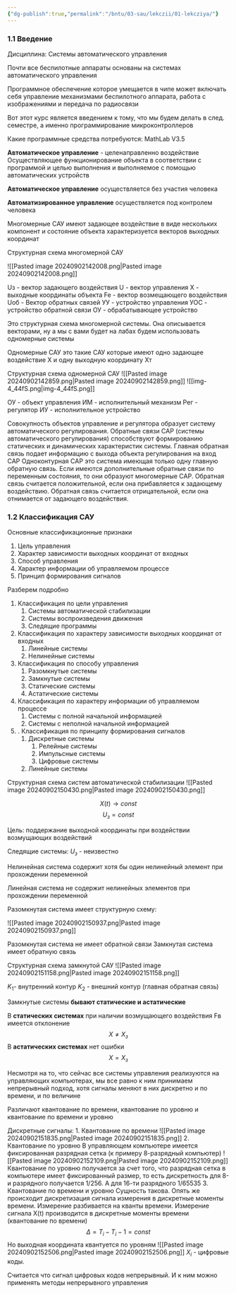 ```yaml
---
{"dg-publish":true,"permalink":"/bntu/03-sau/lekczii/01-lekcziya/"}
---
```



<h3>1.1 Введение</h3>
Дисциплина: Системы автоматического управления

Почти все беспилотные аппараты основаны на системах автоматического управления

Программное обеспечение которое умещается в чипе может включать себя управление механизмами беспилотного аппарата, работа с изображениями и передача по радиосвязи

Вот этот курс является введением к тому, что мы будем делать в след. семестре, а именно программирование микроконтроллеров

Какие программные средства потребуются: MathLab V3.5


**Автоматическое управление** - целенаправленно воздействие Осуществляющее функционирование объекта в соответствии с программой и целью выполнения и выполняемое с помощью автоматических устройств

**Автоматическое управление** осуществляется без участия человека

**Автоматизированное управление** осуществляется под контролем человека

Многомерные САУ имеют задающее воздействие в виде нескольких компонент и состояние объекта характеризуется векторов выходных координат

Структурная схема многомерной САУ

![[Pasted image 20240902142008.png\|Pasted image 20240902142008.png]]

Uз - вектор задающего воздействия
U - вектор управления 
X - выходные координаты объекта
Fe - вектор возмещающего воздействия
Uоб - Вектор обратных связей
УУ - устройство управления 
УОС - устройство обратной связи
ОУ - обрабатывающее устройство

Это структурная схема многомерной системы. Она описывается векторами, ну а мы с вами будет на лабах будем использовать одномерные системы

Одномерные САУ это такие САУ которые имеют одно задающее воздействие X и одну выходную координату Xт

Структурная схема одномерной САУ
![[Pasted image 20240902142859.png\|Pasted image 20240902142859.png]]
![[img-4_44fS.png\|img-4_44fS.png]]

ОУ - объект управления
ИМ - исполнительный механизм
Рег - регулятор
ИУ - исполнительное устройство

Совокупность объектов управление и регулятора образует систему автоматического регулирования. 
Обратные связи САР (системы автоматического регулирования) способствуют формированию статических и динамических характеристик системы.
Главная обратная связь подает информацию с выхода объекта регулирования на вход САР
Одноконтурная САР это система имеющая только одну главную обратную связь. 
Если имеются дополнительные обратные связи по переменным состояния, то они образуют многомерные САР.
Обратная связь считается положительной, если она прибавляется к задающему воздействию.
Обратная связь считается отрицательной, если она отнимается от задающего воздействия.


<h3>1.2 Классификация САУ</h3>

Основные классификационные признаки
1. Цель управления
2. Характер зависимости выходных координат от входных 
3. Способ управления
4. Характер информации об управляемом процессе
5. Принцип формирования сигналов

Разберем подробно
1. Классификация по цели управления
	1. Системы автоматической стабилизации
	2. Системы воспроизведения движения
	3. Следящие программы
2. Классификация по характеру зависимости выходных координат от входных
	1. Линейные системы
	2. Нелинейные системы
3. Классификация по способу управления
	1. Разомкнутые системы
	2. Замкнутые системы
	3. Статические системы
	4. Астатические системы
3. Классификация по характеру информации об управляемом процессе
	1. Системы с полной начальной информацией
	2. Системы с неполной начальной информацией
4. . Классификация по принципу формирования сигналов
	1. Дискретные системы
		1. Релейные системы
		2. Импульсные системы
		3. Цифровые системы
	2. Линейные системы

Структурная схема систем автоматической стабилизации
![[Pasted image 20240902150430.png\|Pasted image 20240902150430.png]]

$$X(t) \to const$$
$$U_з = const$$

Цель: поддержание выходной координаты при воздействии возмущающих воздействий

Следящие системы:
$U_з$ - неизвестно


Нелинейная система содержит хотя бы один нелинейный элемент при прохождении переменной

Линейная система не содержит нелинейных элементов при прохождении переменной


Разомкнутая система имеет структурную схему:

![[Pasted image 20240902150937.png\|Pasted image 20240902150937.png]]

Разомкнутая система не имеет обратной связи
Замкнутая система имеет обратную связь

Структурная схема замкнутой САУ
![[Pasted image 20240902151158.png\|Pasted image 20240902151158.png]]

$K_1$- внутренний контур
$K_2$ - внешний контур (главная обратная связь)

Замкнутые системы **бывают статические и астатические**

В **статических системах** при наличии возмущающего воздействия Fв имеется отклонение 
$$X \neq X_з $$В **астатических системах** нет ошибки
$$X = X_з$$

Несмотря на то, что сейчас все системы управления реализуются на управляющих компьютерах, мы все равно к ним принимаем непрерывный подход, хотя сигналы меняют в них дискретно и по времени, и по величине

Различают квантование по времени, квантование по уровню и квантование по времени и уровню


Дискретные сигналы:
	1. Квантование по времени
		![[Pasted image 20240902151835.png\|Pasted image 20240902151835.png]]
	2. Квантование по уровню
		В управляющем компьютере имеется фиксированная разрядная сетка (к примеру 8-разрядный компьютер)
		![[Pasted image 20240902152109.png\|Pasted image 20240902152109.png]]
		Квантование по уровню получается за счет того, что разрядная сетка в компьютере имеет фиксированный размер, то есть дискретность для 8-и разрядного получается 1/256. А для 16-ти разрядного 1/65535
	3. Квантование по времени и уровню
		Сущность такова. Опять же происходит дискретизация сигнала измерения в дискретные моменты времени. Измерение разбивается на кванты времени. Измерение сигнала X(t) производится в дискретные моменты времени (квантование по времени) 
		$$\Delta = T_i - T_i - 1 = const$$
		Но выходная координата квантуется по уровням 
		![[Pasted image 20240902152506.png\|Pasted image 20240902152506.png]]
		$X_i$ - цифровые коды.

Считается что сигнал цифровых кодов непрерывный. И к ним можно применять методы непрерывного управления




